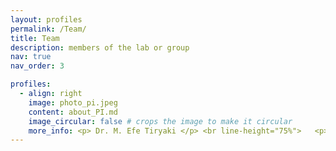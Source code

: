 ```yaml
---
layout: profiles
permalink: /Team/
title: Team
description: members of the lab or group
nav: true
nav_order: 3

profiles:
  - align: right
    image: photo_pi.jpeg
    content: about_PI.md
    image_circular: false # crops the image to make it circular
    more_info: <p> Dr. M. Efe Tiryaki </p> <br line-height="75%">   <p> mail@coming </p>  <br line-height="75%"> <p> Office coming</p>
---
```

